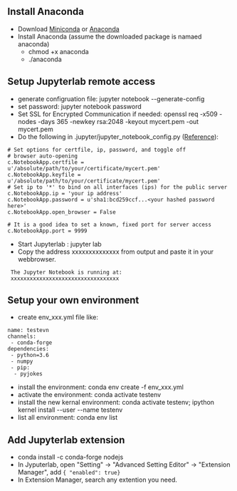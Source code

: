
## Install Anaconda
* Download [Miniconda](https://conda.io/miniconda.html) or [Anaconda](https://www.anaconda.com/download/) 
* Install Anaconda (assume the downloaded package is namaed anaconda)
  * chmod +x anaconda
  * ./anaconda

## Setup Jupyterlab remote access
* generate configruation file: jupyter notebook --generate-config
* set password: jupyter notebook password
* Set SSL for Encrypted Communication if needed: openssl req -x509 -nodes -days 365 -newkey rsa:2048 -keyout mycert.pem -out mycert.pem
* Do the following in .jupyter/jupyter_notebook_config.py ([Reference](https://agent-jay.github.io/2018/03/jupyterserver/)):
```
# Set options for certfile, ip, password, and toggle off
# browser auto-opening
c.NotebookApp.certfile = u'/absolute/path/to/your/certificate/mycert.pem'
c.NotebookApp.keyfile = u'/absolute/path/to/your/certificate/mycert.pem'
# Set ip to '*' to bind on all interfaces (ips) for the public server
c.NotebookApp.ip = 'your ip address'
c.NotebookApp.password = u'sha1:bcd259ccf...<your hashed password here>'
c.NotebookApp.open_browser = False

# It is a good idea to set a known, fixed port for server access
c.NotebookApp.port = 9999
```
* Start Jupyterlab : jupyter lab
* Copy the address xxxxxxxxxxxxxx from output and paste it in your webbrowser.
```
 The Jupyter Notebook is running at:
 xxxxxxxxxxxxxxxxxxxxxxxxxxxxxxxxxx
```
## Setup your own environment
* create  env_xxx.yml file like:
```
name: testevn
channels:
 - conda-forge
dependencies:
 - python=3.6
 - numpy
 - pip:
  - pyjokes
 ```
 * install the environment: conda env create -f env_xxx.yml
 * activate the environment: conda activate testenv
 * install the new kernal environment: conda activate testenv; ipython kernel install --user --name testenv
 * list all environment: conda env list
 
## Add Jupyterlab extension
* conda install -c conda-forge nodejs
* In Jyputerlab, open "Setting" -> "Advanced Setting Editor" -> "Extension Manager", add `{ "enabled": true}`
* In Extension Manager, search any extention you need.

 
